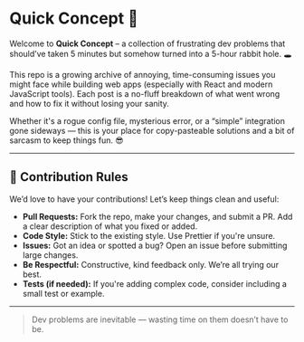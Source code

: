 # Quick Concept 🚀

Welcome to **Quick Concept** – a collection of frustrating dev problems that should’ve taken 5 minutes but somehow turned into a 5-hour rabbit hole. 🕳️

This repo is a growing archive of annoying, time-consuming issues you might face while building web apps (especially with React and modern JavaScript tools). Each post is a no-fluff breakdown of what went wrong and how to fix it without losing your sanity.

Whether it's a rogue config file, mysterious error, or a “simple” integration gone sideways — this is your place for copy-pasteable solutions and a bit of sarcasm to keep things fun. 😎

---

## 🤝 Contribution Rules

We’d love to have your contributions! Let’s keep things clean and useful:

- **Pull Requests:** Fork the repo, make your changes, and submit a PR. Add a clear description of what you fixed or added.
- **Code Style:** Stick to the existing style. Use Prettier if you're unsure.
- **Issues:** Got an idea or spotted a bug? Open an issue before submitting large changes.
- **Be Respectful:** Constructive, kind feedback only. We’re all trying our best.
- **Tests (if needed):** If you're adding complex code, consider including a small test or example.

---

> Dev problems are inevitable — wasting time on them doesn’t have to be.
